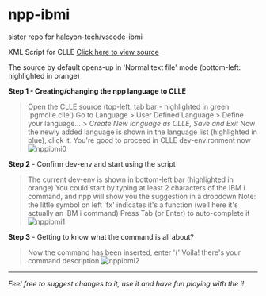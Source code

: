 # npp-ibmi
sister repo for halcyon-tech/vscode-ibmi

XML Script for CLLE [Click here to view source](https://github.com/bojasv/npp-ibmi/blob/main/autoCompletion/clle.xml)

The source by default opens-up in 'Normal text file' mode (bottom-left: highlighted in orange)

**Step 1 - Creating/changing the npp language to CLLE**
> Open the CLLE source (top-left: tab bar - highlighted in green 'pgmclle.clle')
> Go to Language > User Defined Language > Define your language... > *Create New language as CLLE, Save and Exit*
> Now the newly added language is shown in the language list (highlighted in blue), click it.
> You're good to proceed in CLLE dev-environment now
![nppibmi0](https://user-images.githubusercontent.com/59419054/219876232-17664f49-7b4d-49f3-b6c4-3f0aa39cdc68.png)

**Step 2** - Confirm dev-env and start using the script
> The current dev-env is shown in bottom-left bar (highlighted in orange)
> You could start by typing at least 2 characters of the IBM i command, and npp will show you the suggestion in a dropdown
> Note: the little symbol on left 'fx' indicates it's a function (well here it's actually an IBM i command)
> Press Tab (or Enter) to auto-complete it
![nppibmi1](https://user-images.githubusercontent.com/59419054/219876244-a143fba8-a42d-4b72-9471-827ffec7a06e.png)

**Step 3** - Getting to know what the command is all about?
> Now the command has been inserted, enter '('
> Voila! there's your command description
![nppibmi2](https://user-images.githubusercontent.com/59419054/219876260-3d98a210-5d37-4911-b3d6-d26b3d93514f.png)


***
_Feel free to suggest changes to it, use it and have fun playing with the i!_
